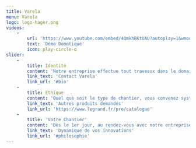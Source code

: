 ```yaml
---
title: Varela
menu: Varela
logo: logo-hager.png
videos:
    -
        url: 'https://www.youtube.com/embed/4QmkhBKtUAU?autoplay=1&wmode=opaque&fs=1'
        text: 'Démo Domotique'
        icon: play-circle-o
slider:
    -
        title: Identité
        content: 'Notre entreprise effectue tout traveaux dans le domaine que ce soit du neuf ou dans la rénovation. Nous évoluons en concidérant la demande "Environnement Durable", "Access Universel", et "Domotique".'
        link_text: 'Contact Varela'
        link_url: '#bio'
    -
        title: Ethique
        content: 'Quel que soit le type de chantier, vous convenez systématiquement, avec nous de la première visite technique. Celle-ci permet de ne rien laisser au hasard, dès le 1er jour.'
        link_text: 'Autres produits demandés'
        link_url: 'https://www.legrand.fr/pro/catalogue'
    -
        title: 'Votre Chantier'
        content: 'Dès le 1er jour, au rendez-vous avec notre entreprise, nous convenons des différentes étapes, et du délai. Les plans validés, nous effectuons l''incorporation de toutes les canalisations électriques. Les plaquistes ayant fini leur travail, nous intervenons pour la mise en place des boitiers et l''ouverture des points lumineux. La dernière étape est l''équipement du logement en appareillages, en luminaires et tableaux de répartition.'
        link_text: 'Dynamique de vos innovations'
        link_url: '#philosophie'
---
```


